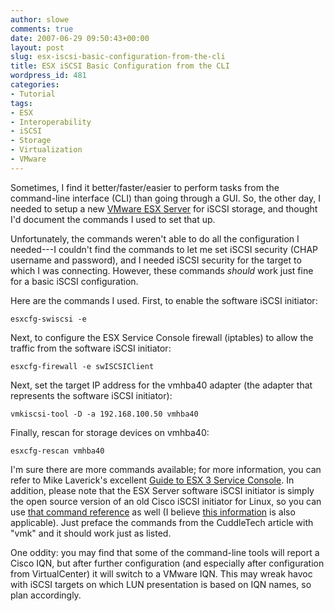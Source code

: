 ```yaml
---
author: slowe
comments: true
date: 2007-06-29 09:50:43+00:00
layout: post
slug: esx-iscsi-basic-configuration-from-the-cli
title: ESX iSCSI Basic Configuration from the CLI
wordpress_id: 481
categories:
- Tutorial
tags:
- ESX
- Interoperability
- iSCSI
- Storage
- Virtualization
- VMware
---
```


Sometimes, I find it better/faster/easier to perform tasks from the command-line interface (CLI) than going through a GUI. So, the other day, I needed to setup a new [VMware ESX Server](http://www.vmware.com/products/vi/esx/) for iSCSI storage, and thought I'd document the commands I used to set that up.

Unfortunately, the commands weren't able to do all the configuration I needed---I couldn't find the commands to let me set iSCSI security (CHAP username and password), and I needed iSCSI security for the target to which I was connecting. However, these commands _should_ work just fine for a basic iSCSI configuration.

Here are the commands I used. First, to enable the software iSCSI initiator:

	esxcfg-swiscsi -e  

Next, to configure the ESX Service Console firewall (iptables) to allow the traffic from the software iSCSI initiator:

	esxcfg-firewall -e swISCSIClient  

Next, set the target IP address for the vmhba40 adapter (the adapter that represents the software iSCSI initiator):

	vmkiscsi-tool -D -a 192.168.100.50 vmhba40  

Finally, rescan for storage devices on vmhba40:

	esxcfg-rescan vmhba40  

I'm sure there are more commands available; for more information, you can refer to Mike Laverick's excellent [Guide to ESX 3 Service Console](http://www.rtfm-ed.eu/docs/vmwdocs/esx3.x-vc2.x-serviceconsole-guide.pdf). In addition, please note that the ESX Server software iSCSI initiator is simply the open source version of an old Cisco iSCSI initiator for Linux, so you can use [that command reference](http://www.cuddletech.com/articles/iscsi/ar01s07.html) as well (I believe [this information](http://linux-iscsi.sourceforge.net/) is also applicable). Just preface the commands from the CuddleTech article with "vmk" and it should work just as listed.

One oddity: you may find that some of the command-line tools will report a Cisco IQN, but after further configuration (and especially after configuration from VirtualCenter) it will switch to a VMware IQN. This may wreak havoc with iSCSI targets on which LUN presentation is based on IQN names, so plan accordingly.
